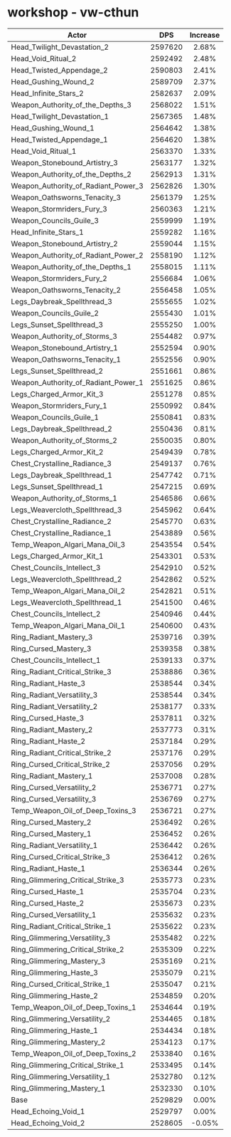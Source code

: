 # workshop - vw-cthun
| Actor | DPS | Increase |
|---|:---:|:---:|
|Head_Twilight_Devastation_2|2597620|2.68%|
|Head_Void_Ritual_2|2592492|2.48%|
|Head_Twisted_Appendage_2|2590803|2.41%|
|Head_Gushing_Wound_2|2589709|2.37%|
|Head_Infinite_Stars_2|2582637|2.09%|
|Weapon_Authority_of_the_Depths_3|2568022|1.51%|
|Head_Twilight_Devastation_1|2567365|1.48%|
|Head_Gushing_Wound_1|2564642|1.38%|
|Head_Twisted_Appendage_1|2564620|1.38%|
|Head_Void_Ritual_1|2563370|1.33%|
|Weapon_Stonebound_Artistry_3|2563177|1.32%|
|Weapon_Authority_of_the_Depths_2|2562913|1.31%|
|Weapon_Authority_of_Radiant_Power_3|2562826|1.30%|
|Weapon_Oathsworns_Tenacity_3|2561379|1.25%|
|Weapon_Stormriders_Fury_3|2560363|1.21%|
|Weapon_Councils_Guile_3|2559999|1.19%|
|Head_Infinite_Stars_1|2559282|1.16%|
|Weapon_Stonebound_Artistry_2|2559044|1.15%|
|Weapon_Authority_of_Radiant_Power_2|2558190|1.12%|
|Weapon_Authority_of_the_Depths_1|2558015|1.11%|
|Weapon_Stormriders_Fury_2|2556684|1.06%|
|Weapon_Oathsworns_Tenacity_2|2556458|1.05%|
|Legs_Daybreak_Spellthread_3|2555655|1.02%|
|Weapon_Councils_Guile_2|2555430|1.01%|
|Legs_Sunset_Spellthread_3|2555250|1.00%|
|Weapon_Authority_of_Storms_3|2554482|0.97%|
|Weapon_Stonebound_Artistry_1|2552594|0.90%|
|Weapon_Oathsworns_Tenacity_1|2552556|0.90%|
|Legs_Sunset_Spellthread_2|2551661|0.86%|
|Weapon_Authority_of_Radiant_Power_1|2551625|0.86%|
|Legs_Charged_Armor_Kit_3|2551278|0.85%|
|Weapon_Stormriders_Fury_1|2550992|0.84%|
|Weapon_Councils_Guile_1|2550841|0.83%|
|Legs_Daybreak_Spellthread_2|2550436|0.81%|
|Weapon_Authority_of_Storms_2|2550035|0.80%|
|Legs_Charged_Armor_Kit_2|2549439|0.78%|
|Chest_Crystalline_Radiance_3|2549137|0.76%|
|Legs_Daybreak_Spellthread_1|2547742|0.71%|
|Legs_Sunset_Spellthread_1|2547215|0.69%|
|Weapon_Authority_of_Storms_1|2546586|0.66%|
|Legs_Weavercloth_Spellthread_3|2545962|0.64%|
|Chest_Crystalline_Radiance_2|2545770|0.63%|
|Chest_Crystalline_Radiance_1|2543889|0.56%|
|Temp_Weapon_Algari_Mana_Oil_3|2543554|0.54%|
|Legs_Charged_Armor_Kit_1|2543301|0.53%|
|Chest_Councils_Intellect_3|2542910|0.52%|
|Legs_Weavercloth_Spellthread_2|2542862|0.52%|
|Temp_Weapon_Algari_Mana_Oil_2|2542821|0.51%|
|Legs_Weavercloth_Spellthread_1|2541500|0.46%|
|Chest_Councils_Intellect_2|2540946|0.44%|
|Temp_Weapon_Algari_Mana_Oil_1|2540600|0.43%|
|Ring_Radiant_Mastery_3|2539716|0.39%|
|Ring_Cursed_Mastery_3|2539358|0.38%|
|Chest_Councils_Intellect_1|2539133|0.37%|
|Ring_Radiant_Critical_Strike_3|2538886|0.36%|
|Ring_Radiant_Haste_3|2538544|0.34%|
|Ring_Radiant_Versatility_3|2538544|0.34%|
|Ring_Radiant_Versatility_2|2538177|0.33%|
|Ring_Cursed_Haste_3|2537811|0.32%|
|Ring_Radiant_Mastery_2|2537773|0.31%|
|Ring_Radiant_Haste_2|2537184|0.29%|
|Ring_Radiant_Critical_Strike_2|2537176|0.29%|
|Ring_Cursed_Critical_Strike_2|2537056|0.29%|
|Ring_Radiant_Mastery_1|2537008|0.28%|
|Ring_Cursed_Versatility_2|2536771|0.27%|
|Ring_Cursed_Versatility_3|2536769|0.27%|
|Temp_Weapon_Oil_of_Deep_Toxins_3|2536721|0.27%|
|Ring_Cursed_Mastery_2|2536492|0.26%|
|Ring_Cursed_Mastery_1|2536452|0.26%|
|Ring_Radiant_Versatility_1|2536442|0.26%|
|Ring_Cursed_Critical_Strike_3|2536412|0.26%|
|Ring_Radiant_Haste_1|2536344|0.26%|
|Ring_Glimmering_Critical_Strike_3|2535773|0.23%|
|Ring_Cursed_Haste_1|2535704|0.23%|
|Ring_Cursed_Haste_2|2535673|0.23%|
|Ring_Cursed_Versatility_1|2535632|0.23%|
|Ring_Radiant_Critical_Strike_1|2535622|0.23%|
|Ring_Glimmering_Versatility_3|2535482|0.22%|
|Ring_Glimmering_Critical_Strike_2|2535309|0.22%|
|Ring_Glimmering_Mastery_3|2535169|0.21%|
|Ring_Glimmering_Haste_3|2535079|0.21%|
|Ring_Cursed_Critical_Strike_1|2535047|0.21%|
|Ring_Glimmering_Haste_2|2534859|0.20%|
|Temp_Weapon_Oil_of_Deep_Toxins_1|2534644|0.19%|
|Ring_Glimmering_Versatility_2|2534465|0.18%|
|Ring_Glimmering_Haste_1|2534434|0.18%|
|Ring_Glimmering_Mastery_2|2534123|0.17%|
|Temp_Weapon_Oil_of_Deep_Toxins_2|2533840|0.16%|
|Ring_Glimmering_Critical_Strike_1|2533495|0.14%|
|Ring_Glimmering_Versatility_1|2532780|0.12%|
|Ring_Glimmering_Mastery_1|2532330|0.10%|
|Base|2529829|0.00%|
|Head_Echoing_Void_1|2529797|0.00%|
|Head_Echoing_Void_2|2528605|-0.05%|
